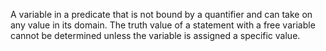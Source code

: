 A variable in a predicate that is not bound by a quantifier and can take on any value in its domain. The truth value of a statement with a free variable cannot be determined unless the variable is assigned a specific value.